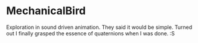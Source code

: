 # MechanicalBird
Exploration in sound driven animation. They said it would be simple. Turned out I finally grasped the essence of quaternions when I was done. :S
